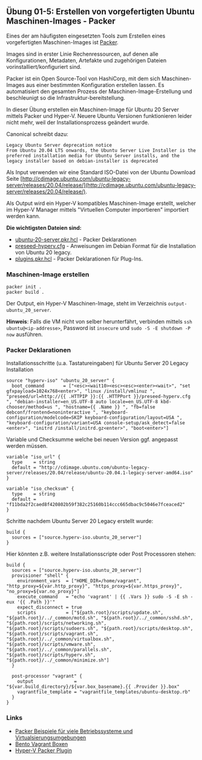 ## Übung 01-5: Erstellen von vorgefertigten Ubuntu Maschinen-Images - Packer

Eines der am häufigsten eingesetzten Tools zum Erstellen eines vorgefertigten Maschinen-Images ist [Packer](). 

Images sind in erster Linie Rechenressourcen, auf denen alle Konfigurationen, Metadaten, Artefakte und zugehörigen Dateien vorinstalliert/konfiguriert sind. 

Packer ist ein Open Source-Tool von HashiCorp, mit dem sich Maschinen-Images aus einer bestimmten Konfiguration erstellen lassen. Es automatisiert den gesamten Prozess der Maschinen-Image-Erstellung und beschleunigt so die Infrastruktur-bereitstellung. 

In dieser Übung erstellen ein Maschinen-Image für Ubuntu 20 Server mittels Packer und Hyper-V. Neuere Ubuntu Versionen funktionieren leider nicht mehr, weil der Installationsprozess geändert wurde.

Canonical schreibt dazu:

    Legacy Ubuntu Server deprecation notice
    From Ubuntu 20.04 LTS onwards, the Ubuntu Server Live Installer is the preferred installation media for Ubuntu Server installs, and the legacy installer based on debian-installer is deprecated

Als Input verwenden wir eine Standard ISO-Datei von der Ubuntu Download Seite [http://cdimage.ubuntu.com/ubuntu-legacy-server/releases/20.04/release/](http://cdimage.ubuntu.com/ubuntu-legacy-server/releases/20.04/release/).

Als Output wird ein Hyper-V kompatibles Maschinen-Image erstellt, welcher im Hyper-V Manager mittels "Virtuellen Computer importieren" importiert werden kann.

**Die wichtigsten Dateien sind:**
* [ubuntu-20-server.pkr.hcl](ubuntu-20-server.pkr.hcl) - Packer Deklarationen
* [preseed-hyperv.cfg](preseed-hyperv.cfg) - Anweisungen im Debian Format für die Installation von Ubuntu 20 legacy.
* [plugins.pkr.hcl](plugins.pkr.hcl) - Packer Deklarationen für Plug-Ins.

### Maschinen-Image erstellen

    packer init .
    packer build .
    
Der Output, ein Hyper-V Maschinen-Image, steht im Verzeichnis `output-ubuntu_20_server`. 

**Hinweis**: Falls die VM nicht von selber herunterfährt, verbinden mittels `ssh ubuntu@<ip-addresse>`, Password ist `insecure` und `sudo -S -E shutdown -P now` ausführen.

### Packer Deklarationen

Installationsschritte (u.a. Tastatureingaben) für Ubuntu Server 20 Legacy Installation

    source "hyperv-iso" "ubuntu_20_server" {
      boot_command       = ["<esc><wait10><esc><esc><enter><wait>", "set gfxpayload=1024x768<enter>", "linux /install/vmlinuz ", "preseed/url=http://{{ .HTTPIP }}:{{ .HTTPPort }}/preseed-hyperv.cfg ", "debian-installer=en_US.UTF-8 auto locale=en_US.UTF-8 kbd-chooser/method=us ", "hostname={{ .Name }} ", "fb=false debconf/frontend=noninteractive ", "keyboard-configuration/modelcode=SKIP keyboard-configuration/layout=USA ", "keyboard-configuration/variant=USA console-setup/ask_detect=false <enter>", "initrd /install/initrd.gz<enter>", "boot<enter>"]

Variable und Checksumme welche bei neuen Version ggf. angepasst werden müssen.

    variable "iso_url" {
      type    = string
      default = "http://cdimage.ubuntu.com/ubuntu-legacy-server/releases/20.04/release/ubuntu-20.04.1-legacy-server-amd64.iso"
    }      
      
    variable "iso_checksum" {
      type    = string
      default = "f11bda2f2caed8f420802b59f382c25160b114ccc665dbac9c5046e7fceaced2"
    }

Schritte nachdem Ubuntu Server 20 Legacy erstellt wurde:

    build {
      sources = ["source.hyperv-iso.ubuntu_20_server"]
    }
    
Hier könnten z.B. weitere Installationsscripte oder Post Processoren stehen:

    build {
      sources = ["source.hyperv-iso.ubuntu_20_server"]
      provisioner "shell" {
        environment_vars  = ["HOME_DIR=/home/vagrant", "http_proxy=${var.http_proxy}", "https_proxy=${var.https_proxy}", "no_proxy=${var.no_proxy}"]
        execute_command   = "echo 'vagrant' | {{ .Vars }} sudo -S -E sh -eux '{{ .Path }}'"
        expect_disconnect = true
        scripts           = ["${path.root}/scripts/update.sh", "${path.root}/../_common/motd.sh", "${path.root}/../_common/sshd.sh", "${path.root}/scripts/networking.sh", "${path.root}/scripts/sudoers.sh", "${path.root}/scripts/desktop.sh", "${path.root}/scripts/vagrant.sh", "${path.root}/../_common/virtualbox.sh", "${path.root}/scripts/vmware.sh", "${path.root}/../_common/parallels.sh", "${path.root}/scripts/hyperv.sh", "${path.root}/../_common/minimize.sh"]
      }
    
      post-processor "vagrant" {
        output               = "${var.build_directory}/${var.box_basename}.{{ .Provider }}.box"
        vagrantfile_template = "vagrantfile_templates/ubuntu-desktop.rb"
      }
    }    

### Links

* [Packer Beispiele für viele Betriebssysteme und Virtualsierungsumgebungen](https://github.com/chenhan1218/packer-desktop)
* [Bento Vagrant Boxen](https://github.com/chef/bento/tree/main)
* [Hyper-V Packer Plugin](https://developer.hashicorp.com/packer/integrations/hashicorp/hyperv/latest/components/builder/iso)

